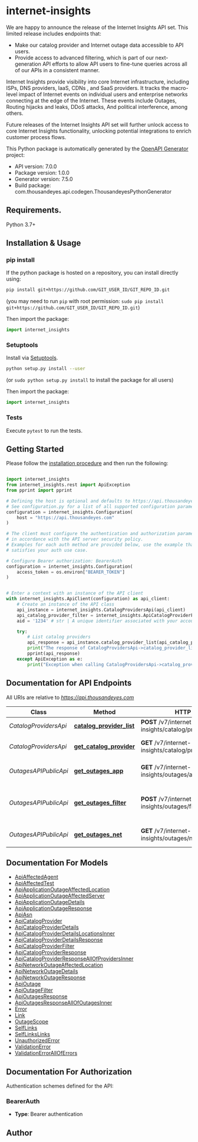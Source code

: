 # internet-insights
We are happy to announce the release of the Internet Insights API set. This limited release includes endpoints that:

* Make our catalog provider and Internet outage data accessible to API users.
* Provide access to advanced filtering, which is part of our next-generation API efforts to allow API users to fine-tune queries across all of our APIs in a consistent manner.

Internet Insights provide visibility into core Internet infrastructure, including ISPs, DNS providers, IaaS, CDNs , and SaaS providers.
It tracks the macro-level impact of Internet events on individual users and enterprise networks connecting at the edge of the Internet. These events include Outages, Routing hijacks and leaks, DDoS attacks, And political interference, among others.

Future releases of the Internet Insights API set will further unlock access to core Internet Insights functionality, unlocking potential integrations to enrich customer process flows.


This Python package is automatically generated by the [OpenAPI Generator](https://openapi-generator.tech) project:

- API version: 7.0.0
- Package version: 1.0.0
- Generator version: 7.5.0
- Build package: com.thousandeyes.api.codegen.ThousandeyesPythonGenerator

## Requirements.

Python 3.7+

## Installation & Usage
### pip install

If the python package is hosted on a repository, you can install directly using:

```sh
pip install git+https://github.com/GIT_USER_ID/GIT_REPO_ID.git
```
(you may need to run `pip` with root permission: `sudo pip install git+https://github.com/GIT_USER_ID/GIT_REPO_ID.git`)

Then import the package:
```python
import internet_insights
```

### Setuptools

Install via [Setuptools](http://pypi.python.org/pypi/setuptools).

```sh
python setup.py install --user
```
(or `sudo python setup.py install` to install the package for all users)

Then import the package:
```python
import internet_insights
```

### Tests

Execute `pytest` to run the tests.

## Getting Started

Please follow the [installation procedure](#installation--usage) and then run the following:

```python

import internet_insights
from internet_insights.rest import ApiException
from pprint import pprint

# Defining the host is optional and defaults to https://api.thousandeyes.com
# See configuration.py for a list of all supported configuration parameters.
configuration = internet_insights.Configuration(
    host = "https://api.thousandeyes.com"
)

# The client must configure the authentication and authorization parameters
# in accordance with the API server security policy.
# Examples for each auth method are provided below, use the example that
# satisfies your auth use case.

# Configure Bearer authorization: BearerAuth
configuration = internet_insights.Configuration(
    access_token = os.environ["BEARER_TOKEN"]
)


# Enter a context with an instance of the API client
with internet_insights.ApiClient(configuration) as api_client:
    # Create an instance of the API class
    api_instance = internet_insights.CatalogProvidersApi(api_client)
    api_catalog_provider_filter = internet_insights.ApiCatalogProviderFilter() # ApiCatalogProviderFilter | 
    aid = '1234' # str | A unique identifier associated with your account group. You can retrieve your `AccountGroupId` from the `/account-groups` endpoint. Note that you must be assigned to the target account group. Specifying this parameter without being assigned to the target account group will result in an error response. (optional)

    try:
        # List catalog providers
        api_response = api_instance.catalog_provider_list(api_catalog_provider_filter, aid=aid)
        print("The response of CatalogProvidersApi->catalog_provider_list:\n")
        pprint(api_response)
    except ApiException as e:
        print("Exception when calling CatalogProvidersApi->catalog_provider_list: %s\n" % e)

```

## Documentation for API Endpoints

All URIs are relative to *https://api.thousandeyes.com*

Class | Method | HTTP request | Description
------------ | ------------- | ------------- | -------------
*CatalogProvidersApi* | [**catalog_provider_list**](docs/CatalogProvidersApi.md#catalog_provider_list) | **POST** /v7/internet-insights/catalog/providers/filter | List catalog providers
*CatalogProvidersApi* | [**get_catalog_provider**](docs/CatalogProvidersApi.md#get_catalog_provider) | **GET** /v7/internet-insights/catalog/providers/{providerId} | Retrieve a catalog provider
*OutagesAPIPublicApi* | [**get_outages_app**](docs/OutagesAPIPublicApi.md#get_outages_app) | **GET** /v7/internet-insights/outages/app/{outageId} | Retrieve application outage
*OutagesAPIPublicApi* | [**get_outages_filter**](docs/OutagesAPIPublicApi.md#get_outages_filter) | **POST** /v7/internet-insights/outages/filter | List network and application outages
*OutagesAPIPublicApi* | [**get_outages_net**](docs/OutagesAPIPublicApi.md#get_outages_net) | **GET** /v7/internet-insights/outages/net/{outageId} | Retrieve network outage


## Documentation For Models

 - [ApiAffectedAgent](docs/ApiAffectedAgent.md)
 - [ApiAffectedTest](docs/ApiAffectedTest.md)
 - [ApiApplicationOutageAffectedLocation](docs/ApiApplicationOutageAffectedLocation.md)
 - [ApiApplicationOutageAffectedServer](docs/ApiApplicationOutageAffectedServer.md)
 - [ApiApplicationOutageDetails](docs/ApiApplicationOutageDetails.md)
 - [ApiApplicationOutageResponse](docs/ApiApplicationOutageResponse.md)
 - [ApiAsn](docs/ApiAsn.md)
 - [ApiCatalogProvider](docs/ApiCatalogProvider.md)
 - [ApiCatalogProviderDetails](docs/ApiCatalogProviderDetails.md)
 - [ApiCatalogProviderDetailsLocationsInner](docs/ApiCatalogProviderDetailsLocationsInner.md)
 - [ApiCatalogProviderDetailsResponse](docs/ApiCatalogProviderDetailsResponse.md)
 - [ApiCatalogProviderFilter](docs/ApiCatalogProviderFilter.md)
 - [ApiCatalogProviderResponse](docs/ApiCatalogProviderResponse.md)
 - [ApiCatalogProviderResponseAllOfProvidersInner](docs/ApiCatalogProviderResponseAllOfProvidersInner.md)
 - [ApiNetworkOutageAffectedLocation](docs/ApiNetworkOutageAffectedLocation.md)
 - [ApiNetworkOutageDetails](docs/ApiNetworkOutageDetails.md)
 - [ApiNetworkOutageResponse](docs/ApiNetworkOutageResponse.md)
 - [ApiOutage](docs/ApiOutage.md)
 - [ApiOutageFilter](docs/ApiOutageFilter.md)
 - [ApiOutagesResponse](docs/ApiOutagesResponse.md)
 - [ApiOutagesResponseAllOfOutagesInner](docs/ApiOutagesResponseAllOfOutagesInner.md)
 - [Error](docs/Error.md)
 - [Link](docs/Link.md)
 - [OutageScope](docs/OutageScope.md)
 - [SelfLinks](docs/SelfLinks.md)
 - [SelfLinksLinks](docs/SelfLinksLinks.md)
 - [UnauthorizedError](docs/UnauthorizedError.md)
 - [ValidationError](docs/ValidationError.md)
 - [ValidationErrorAllOfErrors](docs/ValidationErrorAllOfErrors.md)


<a id="documentation-for-authorization"></a>
## Documentation For Authorization


Authentication schemes defined for the API:
<a id="BearerAuth"></a>
### BearerAuth

- **Type**: Bearer authentication


## Author




